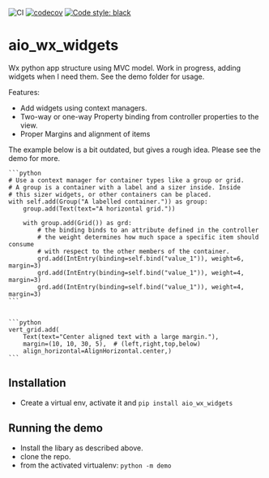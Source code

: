 

![CI](https://github.com/sander76/aio_wx_widgets/workflows/CI/badge.svg)
[![codecov](https://codecov.io/gh/sander76/aio_wx_widgets/branch/master/graph/badge.svg)](https://codecov.io/gh/sander76/aio_wx_widgets)
[![Code style: black](https://img.shields.io/badge/code%20style-black-000000.svg)](https://github.com/psf/black)

# aio_wx_widgets

Wx python app structure using MVC model. Work in progress, adding widgets when I need them.
See the demo folder for usage.

Features:

- Add widgets using context managers.
- Two-way or one-way Property binding from controller properties to the view.
- Proper Margins and alignment of items

The example below is a bit outdated, but gives a rough idea. Please see the demo for more.

    ```python
    # Use a context manager for container types like a group or grid.
    # A group is a container with a label and a sizer inside. Inside
    # this sizer widgets, or other containers can be placed.
    with self.add(Group("A labelled container.")) as group:
        group.add(Text(text="A horizontal grid."))

        with group.add(Grid()) as grd:
            # the binding binds to an attribute defined in the controller
            # the weight determines how much space a specific item should consume
            # with respect to the other members of the container.
            grd.add(IntEntry(binding=self.bind("value_1")), weight=6, margin=3)
            grd.add(IntEntry(binding=self.bind("value_1")), weight=4, margin=3)
            grd.add(IntEntry(binding=self.bind("value_1")), weight=4, margin=3)
    ```


    ```python
    vert_grid.add(
        Text(text="Center aligned text with a large margin."),
        margin=(10, 10, 30, 5),  # (left,right,top,below)
        align_horizontal=AlignHorizontal.center,)
    ```

## Installation

- Create a virtual env, activate it and `pip install aio_wx_widgets`

## Running the demo

- Install the libary as described above.
- clone the repo.
- from the activated virtualenv: `python -m demo`
